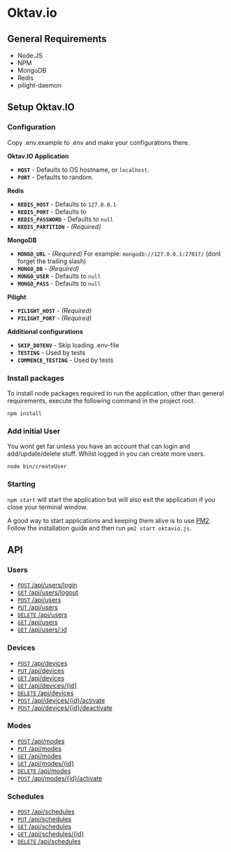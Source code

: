 # Oktav.io

## General Requirements

* Node.JS
* NPM
* MongoDB
* Redis
* pilight-daemon

## Setup Oktav.IO

### Configuration

Copy .env.example to .env and make your configurations there.

**Oktav.IO Application**

* **`HOST`** - Defaults to OS hostname, or `localhost`.
* **`PORT`** - Defaults to random.

**Redis**

* **`REDIS_HOST`** - Defaults to `127.0.0.1`
* **`REDIS_PORT`** - Defaults to
* **`REDIS_PASSWORD`** - Defaults to `null`
* **`REDIS_PARTITION`** - _(Required)_

**MongoDB**

* **`MONGO_URL`** - _(Required)_ For example: `mongodb://127.0.0.1:27017/` (dont forget the trailing slash)
* **`MONGO_DB`** - _(Required)_
* **`MONGO_USER`** - Defaults to `null`
* **`MONGO_PASS`** - Defaults to `null`

**Pilight**

* **`PILIGHT_HOST`** - _(Required)_
* **`PILIGHT_PORT`** - _(Required)_

**Additional configurations**

* **`SKIP_DOTENV`** - Skip loading .env-file
* **`TESTING`** - Used by tests
* **`COMMENCE_TESTING`** - Used by tests

### Install packages

To install node packages required to run the application, other than general requirements, execute the following command in the project root.

`npm install`

### Add initial User

You wont get far unless you have an account that can login and add/update/delete stuff. Whilst logged in you can create more users.

```
node bin/createUser
```

### Starting

`npm start` will start the application but will also exit the application if you close your terminal window.

A good way to start applications and keeping them alive is to use [PM2](https://github.com/Unitech/pm2). Follow the installation guide and then run ``pm2 start oktavio.js``.

## API

### Users

* [<code>POST</code> /api/users/login](documentation/users/POST_users_login.md)
* [<code>GET</code> /api/users/logout](documentation/users/GET_users_logout.md)
* [<code>POST</code> /api/users](documentation/users/POST_users.md)
* [<code>PUT</code> /api/users](documentation/users/PUT_users.md)
* [<code>DELETE</code> /api/users](documentation/users/DELETE_users.md)
* [<code>GET</code> /api/users](documentation/users/GET_users.md)
* [<code>GET</code> /api/users/:id](documentation/users/GET_users_id.md)

### Devices

* [<code>POST</code> /api/devices](documentation/devices/POST_devices.md)
* [<code>PUT</code> /api/devices](documentation/devices/PUT_devices.md)
* [<code>GET</code> /api/devices](documentation/devices/GET_devices.md)
* [<code>GET</code> /api/devices/{id}](documentation/devices/GET_devices_id.md)
* [<code>DELETE</code> /api/devices](documentation/devices/DELETE_devices.md)
* [<code>POST</code> /api/devices/{id}/activate](documentation/devices/POST_device_activate.md)
* [<code>POST</code> /api/devices/{id}/deactivate](documentation/devices/POST_device_deactivate.md)

### Modes

* [<code>POST</code> /api/modes](documentation/modes/POST_modes.md)
* [<code>PUT</code> /api/modes](documentation/modes/PUT_modes.md)
* [<code>GET</code> /api/modes](documentation/modes/GET_modes.md)
* [<code>GET</code> /api/modes/{id}](documentation/modes/GET_modes_id.md)
* [<code>DELETE</code> /api/modes](documentation/modes/DELETE_modes.md)
* [<code>POST</code> /api/modes/{id}/activate](documentation/modes/POST_modes_activate.md)

### Schedules

* [<code>POST</code> /api/schedules](documentation/schedules/POST_schedules.md)
* [<code>PUT</code> /api/schedules](documentation/schedules/PUT_schedules.md)
* [<code>GET</code> /api/schedules](documentation/schedules/GET_modes.md)
* [<code>GET</code> /api/schedules/{id}](documentation/schedules/GET_schedules_id.md)
* [<code>DELETE</code> /api/schedules](documentation/schedules/DELETE_schedules.md)
